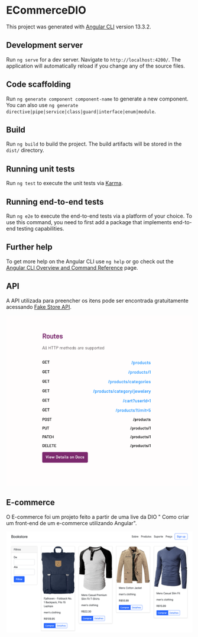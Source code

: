 # ECommerceDIO

This project was generated with [Angular CLI](https://github.com/angular/angular-cli) version 13.3.2.

## Development server

Run `ng serve` for a dev server. Navigate to `http://localhost:4200/`. The application will automatically reload if you change any of the source files.

## Code scaffolding

Run `ng generate component component-name` to generate a new component. You can also use `ng generate directive|pipe|service|class|guard|interface|enum|module`.

## Build

Run `ng build` to build the project. The build artifacts will be stored in the `dist/` directory.

## Running unit tests

Run `ng test` to execute the unit tests via [Karma](https://karma-runner.github.io).

## Running end-to-end tests

Run `ng e2e` to execute the end-to-end tests via a platform of your choice. To use this command, you need to first add a package that implements end-to-end testing capabilities.

## Further help

To get more help on the Angular CLI use `ng help` or go check out the [Angular CLI Overview and Command Reference](https://angular.io/cli) page.

## API

A API utilizada para preencher os itens pode ser encontrada gratuitamente acessando [Fake Store API](https://fakestoreapi.com/).

<img src="./src/assets/fakeBookStoreAPI.png"></img>

## E-commerce

O E-commerce foi um projeto feito a partir de uma live da DIO "
Como criar um front-end de um e-commerce utilizando Angular".

<img src="./src/assets/EcommerceDIO.png"></img>
